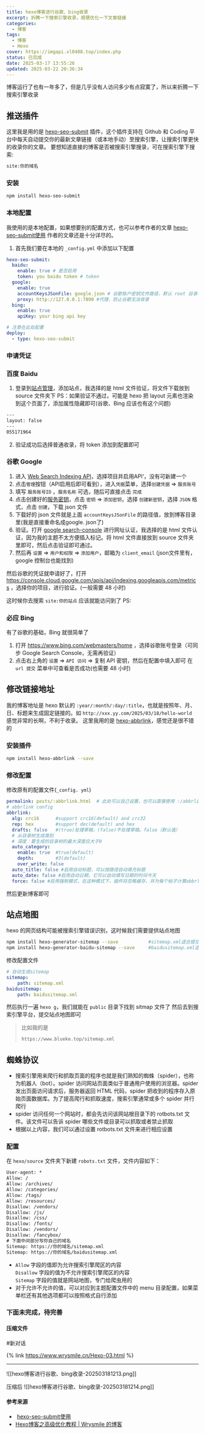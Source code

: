 ```yaml
---
title: hexo博客进行谷歌、bing收录
excerpt: 折腾一下搜索引擎收录，顺便优化一下文章链接
categories:
  - 博客
tags:
  - 博客
  - Hexo
cover: https://imgapi.xl0408.top/index.php
status: 已完成
date: 2025-03-17 13:55:26
updated: 2025-03-22 20:36:34
---
```


博客运行了也有一年多了，但是几乎没有人访问多少有点寂寞了，所以来折腾一下搜索引擎收录
<!--more-->

## 推送插件
这里我是用的是 [hexo-seo-submit](https://github.com/tardis-ksh/hexo-seo-submit) 插件，这个插件支持在 Github 和 Coding 平台中每天自动提交你的最新文章链接（或本地手动）至搜索引擎，让搜索引擎更快的收录你的文章。
要想知道直接的博客是否被搜索引擎搜录，可在搜索引擎下搜索:
```txt
site:你的域名
```
### 安装
```bash
npm install hexo-seo-submit
```

### 本地配置
我使用的是本地配置，如果想要别的配置方式，也可以参考作者的文章 [hexo-seo-submit使用](https://ksh7.com/posts/docs-hexo-seo-submit/index.html#%E4%BD%BF%E7%94%A8)
作者的文章还是十分详尽的。
1. 首先我们要在本地的 `_config.yml` 中添加以下配置
```yml
hexo-seo-submit:
  baidu:
    enable: true # 是否启用
    token: you baidu token # token
  google:
    enable: true
    accountKeysJSonFile: google.json # 谷歌账户密钥文件路径，默认 root 目录寻找
    proxy: http://127.0.0.1:7890 #代理，防止谷歌无法收录
  bing:
    enable: true
    apiKey: your bing api key

# 注意在此处配置
deploy:
  - type: hexo-seo-submit
```

### 申请凭证
### 百度 Baidu
1. 登录到[站点管理](https://ziyuan.baidu.com/site/index#/)，添加站点，我选择的是 html 文件验证，将文件下载放到 source 文件夹下
PS：如果验证不通过，可能是 hexo 把 layout 元素也渲染到这个页面了，添加属性隐藏即可(谷歌、Bing 应该也有这个问题)
```html
---
layout: false
---
055171964
```
2. 验证成功后选择普通收录，将 token 添加到配置即可

### 谷歌 Google
1. 进入 [Web Search Indexing API](https://console.cloud.google.com/apis/library/indexing.googleapis.com)，选择项目并启用API‘，没有可新建一个
2. 点击`管理`按钮（API启用后即可看到），进入`凭据`菜单，选择`创建凭据` => `服务账号`
3. 填写 `服务账号ID` ，`服务名称` 可选，随后可直接点击 `完成`
4. 点击创建好的[服务密钥](https://console.cloud.google.com/apis/credentials)，点击 `密钥` => `添加密钥`，选择 `创建新密钥`，选择 `JSON` 格式，点击 `创建`，下载 json 文件
5. 下载好的 json 文件就是上面 `accountKeysJSonFile` 的路径值，放到博客目录里(我是直接重命名成google. json了)
6. 验证。打开 [google search-console](https://search.google.com/search-console/users) 进行网址认证，我选择的是 html 文件认证，因为我的主题不太方便插入标记。将 html 文件直接放到 source 文件夹里即可，然后点击验证即可通过。
7. 然后再 `设置` => `用户和权限` => `添加用户`，邮箱为 `client_email` (json文件里有，google 控制台也能找到)

然后谷歌的凭证就申请好了，打开 https://console.cloud.google.com/apis/api/indexing.googleapis.com/metrics ，选择你的项目，进行验证。(一般需要 48 小时)

这时候你去搜索 `site:你的站点` 应该就能访问到了
PS:
### 必应 Bing
有了谷歌的基础，Bing 就很简单了
1. 打开 https://www.bing.com/webmasters/home ，选择谷歌账号登录（可同步 Google Search Console，无需再验证）
2. 点击右上角的 `设置` => `API 访问` => 复制 API 密钥，然后在配置中填入即可
在 `url 提交` 菜单中可查看是否成功(也需要 48 小时)




## 修改链接地址
我的博客地址是 hexo 默认的 `:year/:month/:day/:title`，也就是按照年、月、日、标题来生成固定链接的。如 `http://xxx.yy.com/2025/03/18/hello-world` 感觉非常的长啊，不利于收录。
这里我用的是 [hexo-abbrlink](https://github.com/ohroy/hexo-abbrlink)，感觉还是很不错的

### 安装插件
```bash
npm install hexo-abbrlink --save
```


### 修改配置
修改原有的配置文件(`_config. yml`)
```yml
permalink: posts/:abbrlink.html  # 此处可以自己设置，也可以直接使用 :/abbrlink
# abbrlink config  
abbrlink:  
  alg: crc16      #support crc16(default) and crc32  
  rep: hex        #support dec(default) and hex  
  drafts: false   #(true)处理草稿，(false)不处理草稿。false（默认值）  
  # 从目录树生成类别  
  # 深度：要生成的目录树的最大深度应大于0  
  auto_category:  
    enable: true  #true(default)  
    depth:        #3(default)  
    over_write: false   
  auto_title: false #启用自动标题，可以按路径自动填充标题  
  auto_date: false #启用自动日期，它可以自动填写日期的时间今天  
  force: false #启用强制模式，在这种模式下，插件将忽略缓存，并为每个帖子计算abbrlink，即使它已经有了abbrlink。
```

然后更新博客即可

## 站点地图
hexo 的网页结构可能被搜索引擎错误识别，这时候我们需要提供站点地图
```bash
npm install hexo-generator-sitemap --save		    #sitemap.xml适合提交给谷歌搜素引擎
npm install hexo-generator-baidu-sitemap --save		#baidusitemap.xml适合提交百度搜索引擎
```

修改配置文件
```yml
# 自动生成sitemap
sitemap:
	path: sitemap.xml
baidusitemap:
	path: baidusitemap.xml
```

然后执行一遍 `hexo g`，我们就能在 `public` 目录下找到 sitmap 文件了
然后去到搜索引擎平台，提交站点地图即可
> 比如我的是
> ```txt
> https://www.blueke.top/sitemap.xml
> ```
>  


## 蜘蛛协议
- 搜索引擎用来爬行和抓取页面的程序也就是我们熟知的蜘蛛（spider），也称为机器人（bot）。spider 访问网站页面类似于普通用户使用的浏览器。spider 发出页面访问请求后，服务器返回 HTML 代码，spider 把收到的程序存入原始页面数据库。为了提高爬行和抓取速度，搜索引擎通常或多个 spider 并行爬行
- spider 访问任何一个网站时，都会先访问该网站根目录下的 rotbots.txt 文件。该文件可以告诉 spider 哪些文件或目录可以抓取或者禁止抓取
- 根据以上内容，我们可以通过设置 rotbots.txt 文件来进行相应设置
### 配置
在 `hexo/source` 文件夹下新建 `robots.txt` 文件，文件内容如下：
```txt
User-agent: *
Allow: /
Allow: /archives/
Allow: /categories/
Allow: /tags/ 
Allow: /resources/ 
Disallow: /vendors/
Disallow: /js/
Disallow: /css/
Disallow: /fonts/
Disallow: /vendors/
Disallow: /fancybox/
# 下面中间部分写你自己的域名
Sitemap: https://你的域名/sitemap.xml
Sitemap: https://你的域名/baidusitemap.xml
```
- `Allow` 字段的值即为允许搜索引擎爬区的内容  
	`Disallow` 字段的值为不允许搜索引擎爬区的内容  
	`Sitemap` 字段的值就是网站地图，专门给爬虫用的
- 对于允许不允许的值，可以对应到主题配置文件中的 menu 目录配置，如果菜单栏还有其他选项都可以按照格式自行添加


### 下面未完成，待完善
#### 压缩文件
#新对话 
  

{% link https://www.wrysmile.cn/Hexo-03.html %}




---
![[hexo博客进行谷歌、bing收录-202503181213.png]]


压缩后
![[hexo博客进行谷歌、bing收录-202503181214.png]]




#### 参考来源
-  [hexo-seo-submit使用](https://ksh7.com/posts/docs-hexo-seo-submit/index.html#%E4%BD%BF%E7%94%A8)
- [Hexo博客之高级优化教程 | Wrysmile 的博客](https://www.wrysmile.cn/Hexo-03.html) 
